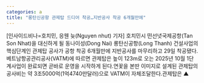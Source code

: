 ```yaml
---
categories: a
title: "롱탄신공항 관제탑 드디어 착공…지반공사 착공 6개월만에"
---
```

[인사이드비나=호치민, 응웬 늇(Nguyen nhut) 기자] 호치민시 떤선녓국제공항(Tan Son Nhat)을 대신하게 될 동나이성(Dong Nai) 롱탄신공항(Long Thanh) 건설사업의 핵심단계인 관제탑 공사가 공항 착공 6개월만에 지반공사를 마무리하고 29일 착공됐다.베트남항공관리공사(VATM)에 따르면 관제탑은 높이 123m로 오는 2025년 10월 1단계사업이 완료되면 곧바로 운영을 시작하게 된다.연꽃을 본딴 이미지로 설계된 관제탑의 공사비는 약 3조5000억(1억4740만달러)으로 VATM이 자체조달한다.관제탑은 ▲